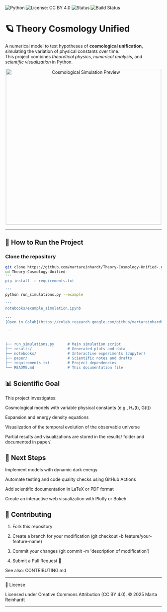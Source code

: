 ![Python](https://img.shields.io/badge/Python-3.11-blue) ![License: CC BY 4.0](https://img.shields.io/badge/license-CC--BY--4.0-lightgrey) ![Status](https://img.shields.io/badge/status-active-success) 
![Build Status](https://github.com/martareinhardt/Theory-Cosmology-Unified-/actions/workflows/python_tests.yml/badge.svg)


# 🪐 Theory Cosmology Unified

A numerical model to test hypotheses of **cosmological unification**, simulating the variation of physical constants over time.  
This project combines *theoretical physics*, *numerical analysis*, and *scientific visualization* in Python.

<p align="center">
  <img src="results/sample_cosmology_plot.png" width="500" alt="Cosmological Simulation Preview">
</p>

---

## 🚀 How to Run the Project

###  Clone the repository  

```bash
git clone https://github.com/martareinhardt/Theory-Cosmology-Unified-.git
cd Theory-Cosmology-Unified-
'''
pip install -r requirements.txt

'''
python run_simulations.py --example

'''
notebooks/example_simulation.ipynb

---
[Open in Colab](https://colab.research.google.com/github/martareinhardt/Theory-Cosmology-Unified-/blob/main/notebooks/example_simulation.ipynb)

---


├── run_simulations.py      # Main simulation script  
├── results/                # Generated plots and data  
├── notebooks/              # Interactive experiments (Jupyter)  
├── paper/                  # Scientific notes and drafts  
├── requirements.txt        # Project dependencies  
└── README.md               # This documentation file

```

## 📊 Scientific Goal

This project investigates:

Cosmological models with variable physical constants (e.g., H₀(t), G(t))

Expansion and energy density equations

Visualization of the temporal evolution of the observable universe


Partial results and visualizations are stored in the results/ folder and documented in paper/.




## 🔭 Next Steps

Implement models with dynamic dark energy

Automate testing and code quality checks using GitHub Actions

Add scientific documentation in LaTeX or PDF format

Create an interactive web visualization with Plotly or Bokeh





## 🤝 Contributing

1. Fork this repository


2. Create a branch for your modification (git checkout -b feature/your-feature-name)


3. Commit your changes (git commit -m 'description of modification')


4. Submit a Pull Request 🚀



See also: CONTRIBUTING.md


---

📜 License

Licensed under Creative Commons Attribution (CC BY 4.0).
© 2025 Marta Reinhardt

---

